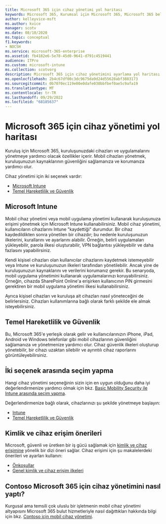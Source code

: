 ```yaml
---
title: Microsoft 365 için cihaz yönetimi yol haritası
keywords: Microsoft 365, Kurumsal için Microsoft 365, Microsoft 365 belgeleri, mobil cihaz yönetimi, Intune
author: kelleyvice-msft
ms.author: kvice
manager: scotv
ms.date: 08/10/2020
ms.topic: conceptual
f1.keywords:
- NOCSH
ms.service: microsoft-365-enterprise
ms.assetid: fb4182e6-5e78-45d0-9641-d791c4519441
audience: ITPro
ms.custom: microsoft-intune
ms.collection: scotvorg
description: Microsoft 365 için cihaz yönetimini ayarlama yol haritası.
ms.openlocfilehash: 2b4c67df00c3dc9675da9d24d55628abf3883173
ms.sourcegitcommit: 0b7070ec119e00e0dafe030bbfbef0ae5c9afa19
ms.translationtype: MT
ms.contentlocale: tr-TR
ms.lasthandoff: 09/29/2022
ms.locfileid: "68185637"
---
```

# <a name="device-management-roadmap-for-microsoft-365"></a>Microsoft 365 için cihaz yönetimi yol haritası

Kuruluş için Microsoft 365, kuruluşunuzdaki cihazları ve uygulamalarını yönetmeye yardımcı olacak özellikler içerir. Mobil cihazları yönetmek, kuruluşunuzun kaynaklarının güvenliğini sağlamanıza ve korumanıza yardımcı olur.

Cihaz yönetimi için iki seçenek vardır:

- [Microsoft Intune](#microsoft-intune)
- [Temel Hareketlilik ve Güvenlik](#basic-mobility-and-security)

## <a name="microsoft-intune"></a>Microsoft Intune

Mobil cihaz yönetimi veya mobil uygulama yönetimi kullanarak kuruluşunuza erişimi yönetmek için Microsoft Intune kullanabilirsiniz. Mobil cihaz yönetimi, kullanıcıların cihazlarını Intune "kaydettiği" durumdur. Bir cihaz kaydedildikten sonra yönetilen bir cihazdır; bu nedenle kuruluşunuzun ilkelerini, kurallarını ve ayarlarını alabilir. Örneğin, belirli uygulamaları yükleyebilir, parola ilkesi oluşturabilir, VPN bağlantısı yükleyebilir ve daha fazlasını yapabilirsiniz.

Kendi kişisel cihazları olan kullanıcılar cihazlarını kaydetmek istemeyebilir veya Intune ve kuruluşunuzun ilkeleri tarafından yönetilebilir. Ancak yine de kuruluşunuzun kaynaklarını ve verilerini korumanız gerekir. Bu senaryoda, mobil uygulama yönetimini kullanarak uygulamalarınızı koruyabilirsiniz. Örneğin, cihazda SharePoint Online'a erişirken kullanıcının PIN girmesini gerektiren bir mobil uygulama yönetimi ilkesi kullanabilirsiniz.

Ayrıca kişisel cihazları ve kuruluşa ait cihazları nasıl yöneteceğini de belirlersiniz. Cihazları kullanımlarına bağlı olarak farklı şekilde ele almak isteyebilirsiniz.

## <a name="basic-mobility-and-security"></a>Temel Hareketlilik ve Güvenlik

Bu, Microsoft 365'e yerleşik olarak gelir ve kullanıcılarınızın iPhone, iPad, Android ve Windows telefonlar gibi mobil cihazlarının güvenliğini sağlamanıza ve yönetmenize yardımcı olur. Cihaz güvenlik ilkeleri oluşturup yönetebilir, bir cihazı uzaktan silebilir ve ayrıntılı cihaz raporlarını görüntüleyebilirsiniz.

## <a name="choose-between-the-two-options"></a>İki seçenek arasında seçim yapma

Hangi cihaz yönetimi seçeneğinin sizin için en uygun olduğunu daha iyi değerlendirmenize yardımcı olmak için bkz. [Basic Mobility Security ile Intune arasında seçim yapma](/office365/securitycompliance/choose-between-mdm-and-intune).

Değerlendirmenize bağlı olarak, cihazlarınızı şu şekilde yönetmeye başlayın:

- [Intune](/microsoft-365/solutions/manage-devices-with-intune-overview)
- [Temel Hareketlilik ve Güvenlik](https://support.microsoft.com/office/set-up-basic-mobility-and-security-dd892318-bc44-4eb1-af00-9db5430be3cd)
 
## <a name="identity-and-device-access-recommendations"></a>Kimlik ve cihaz erişim önerileri

Microsoft, güvenli ve üretken bir iş gücü sağlamak için [kimlik ve cihaz erişimine](../security/office-365-security/microsoft-365-policies-configurations.md) yönelik bir dizi öneri sağlar. Cihaz erişimi için şu makalelerdeki önerileri ve ayarları kullanın:

- [Önkoşullar](../security/office-365-security/identity-access-prerequisites.md)
- [Genel kimlik ve cihaz erişim ilkeleri](../security/office-365-security/identity-access-policies.md)

## <a name="how-contoso-did-device-management-for-microsoft-365"></a>Contoso Microsoft 365 için cihaz yönetimini nasıl yaptı?

Kurgusal ama temsili çok uluslu bir işletmenin mobil cihaz yönetimi altyapısını Microsoft 365 bulut hizmetleriyle nasıl dağıttıkları hakkında bilgi için bkz. [Contoso için mobil cihaz yönetimi](contoso-mdm.md).